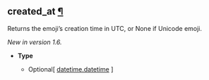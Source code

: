 ## created_at [¶](https://discordpy.readthedocs.io/en/stable/api.html#discord.PartialEmoji.created_at)

Returns the emoji’s creation time in UTC, or None if Unicode emoji.

_New in version 1.6._

- **Type**

	- Optional[ [datetime.datetime](https://docs.python.org/3/library/datetime.html#datetime.datetime) ]